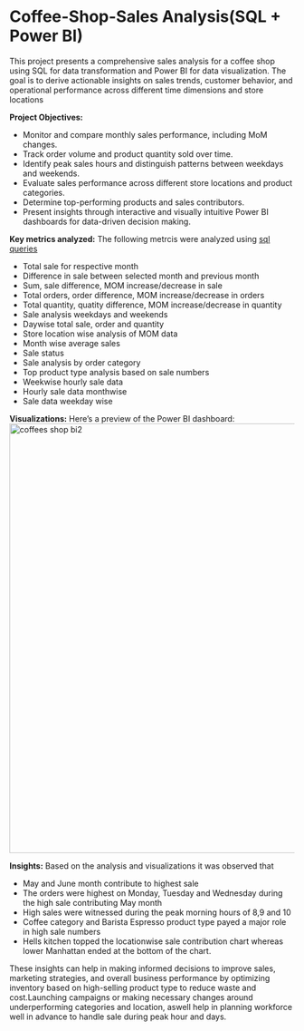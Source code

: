 # Coffee-Shop-Sales Analysis(SQL + Power BI)

This project presents a comprehensive sales analysis for a coffee shop using SQL for data transformation and Power BI for data visualization. The goal is to derive actionable insights on sales trends, customer behavior, and operational performance across different time dimensions and store locations

**Project Objectives:**
- Monitor and compare monthly sales performance, including MoM changes.
- Track order volume and product quantity sold over time.
- Identify peak sales hours and distinguish patterns between weekdays and weekends.
- Evaluate sales performance across different store locations and product categories.
- Determine top-performing products and sales contributors.
- Present insights through interactive and visually intuitive Power BI dashboards for data-driven decision making.

**Key metrics analyzed:**
The following metrcis were analyzed using [sql queries](https://github.com/vkinnark/Coffee-Shop-Sales/blob/main/sql%20queries)
- Total sale for respective month
- Difference in sale between selected month and previous month
- Sum, sale difference, MOM increase/decrease in sale
- Total orders, order difference, MOM increase/decrease in orders
- Total quantity, quatity difference, MOM increase/decrease in quantity
- Sale analysis weekdays and weekends
- Daywise total sale, order and quantity
- Store location wise analysis of MOM data
- Month wise average sales
- Sale status
- Sale analysis by order category
- Top product type analysis based on sale numbers
- Weekwise hourly sale data
- Hourly sale data monthwise
- Sale data weekday wise

**Visualizations:**
Here’s a preview of the Power BI dashboard: 
<img width="950" height="758" alt="coffees shop bi2" src="https://github.com/user-attachments/assets/37288153-a4d5-49ca-ba9a-38cc2fa88700" />

**Insights:**
Based on the analysis and visualizations it was observed that
- May and June month contribute to highest sale
- The orders were highest on Monday, Tuesday and Wednesday during the high sale contributing May month
- High sales were witnessed during the peak morning hours of 8,9 and 10
- Coffee category and Barista Espresso product type payed a major role in high sale numbers
- Hells kitchen topped the locationwise sale contribution chart whereas lower Manhattan ended at the bottom of the chart.

These insights can help in making informed decisions to improve sales, marketing strategies, and overall business performance by optimizing inventory based on high-selling product type to reduce waste and cost.Launching campaigns or making necessary changes around underperforming categories and location, aswell help in planning workforce well in advance to handle sale during peak hour and days.
